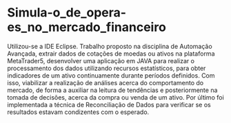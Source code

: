 # Simula-o_de_opera-es_no_mercado_financeiro
Utilizou-se a IDE Eclipse.
Trabalho proposto na disciplina de Automação Avançada, extrair dados de cotações de moedas ou ativos na plataforma MetaTrader5, 
desenvolver uma aplicação em JAVA para realizar o processamento dos dados utilizando recursos estatísticos, para obter indicadores de um ativo 
continuamente durante períodos definidos. Com isso, viabilizar a realização de análises acerca do comportamento do mercado, de forma a auxiliar 
na leitura de tendências e posteriormente na tomada de decisões, acerca da compra ou venda de um ativo. Por último foi implementada a técnica
de Reconciliação de Dados para verificar se os resultados estavam condizentes com o esperado.




